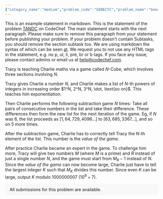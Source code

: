 ```yaml
---
{"category_name":"medium","problem_code":"GENECYC","problem_name":"Generating Cycles","problemComponents":{"constraints":"- $1 \\leq T \\leq 10^3$\n- $1 \\leq N \\leq 10^3$\n- $1 \\leq M \\leq \\frac{N(N-1)}{2}$\n- The sum of $N$ over all test cases does not exceed $2000$\n- The sum of $k$ over all test cases does not exceed $5000$\n- $1 \\leq u, v \\leq n$\n- The given graph is a simple graph, i.e. there are no self loops or multiple edges","constraintsState":true,"subtasks":"**Subtask 1 (100 pts):** Original constraints ","subtasksState":true,"inputFormat":"- The first line of input contains an integer $T$, the number of test cases. The description of the $T$ test cases follows.\n- The first line of each test case contains two space-separated integers $N, M$ — the number of vertices and edges of the graph respectively.\n- The next $M$ lines of each test case contain three space-separated integers $u, v$, and $w$, denoting an edge between vertices $u, v$ with label $w$.","inputFormatState":true,"outputFormat":"- For each test case, print the answer starting from a new line in the following format:\n- If it is impossible to convert all edge labels to $0$ as per the statement, then print $-1$.\n- Otherwise, in the first line print the number of operations that you require to perform, (say $x$).\n- In the $i$-th of the next $x$ lines, print the number of vertices of the cycle you choose in the $i$-th move followed by the vertices of the cycle. The vertices must be printed in either **clockwise or anticlockwise order**. That is, print $s\\ x_1\\ x_2\\ \\ldots\\ x_s$ to denote a cycle of size $s$ whose edges are $(x_1, x_2), (x_2, x_3), \\ldots, (x_{s-1}, x_s), (x_s, x_1)$.\n- If there are multiple correct outputs, you may print **any** of them.","outputFormatState":true,"sampleTestCases":{"0":{"id":1,"input":"4\n6 9\n1 2 1\n2 3 1\n3 4 1\n4 5 1\n5 6 1\n6 1 1\n1 3 1\n3 5 1\n5 1 1\n6 9\n1 2 1\n2 3 1\n3 4 1\n4 5 1\n5 6 1\n6 1 1\n1 3 0\n3 5 0\n5 1 0\n2 1\n1 2 0\n2 1\n1 2 1","output":"5\n3 3 4 5 \n3 1 2 3 \n3 1 3 5 \n3 1 5 6 \n3 1 3 5 \n4\n3 3 4 5 \n3 1 2 3 \n3 1 3 5 \n3 1 5 6 \n0\n-1","explanation":"**Test Case 1:** \nIn this example $N=6, M=9$ and $k=9$. The total cost of the sequence of moves given is $15$. \nThe graph and the sequence of moves are shown below. \n\n\u003Cimg src=\u0022https://i.imgur.com/JJqptiM.gif\u0022 alt=\u0022JJqptiM.gif\u0022 /\u003E\n\nNote that any solution for which the total cost is no more than $3 \\cdot k = 27$ is also considered correct. \nFor example another solution is shown below with total cost equal to $9$.\n\n\u003Cimg src=\u0022https://i.imgur.com/onyz3pU.gif\u0022 alt=\u0022onyz3pU.gif\u0022 /\u003E\n\n**Test Case 2:** The graph is same as the previous testcase, except that the edge labels are different ($k = 6$). After the first move, the resulting graph is identical to the first case. \nThe total cost is $12$ which is less than $3 \\cdot k = 18$.\nThe solution for this case is shown below. \n\n\u003Cimg src=\u0022https://i.imgur.com/JqEMJSL.gif\u0022 alt=\u0022JqEMJSL.gif\u0022 /\u003E\n\nNote that the cycle formed by vertices $1, 2, 3, 4, 5, 6$ is **not** a vertex induced cycle.\n\n**Test Case 3:** The graph does not have any edge with label $1$, so no operations are required.\n\n**Test Case 4:** The graph does not contain any cycles, and therefore it is impossible to flip the label of any edge (i.e. no valid move exists). ","isDeleted":false}}},"video_editorial_url":"https://youtu.be/238vxrT7-QQ","languages_supported":{"0":"CPP14","1":"C","2":"JAVA","3":"PYTH 3.6","4":"CPP17","5":"PYTH","6":"PYP3","7":"CS2","8":"ADA","9":"PYPY","10":"TEXT","11":"PAS fpc","12":"NODEJS","13":"RUBY","14":"PHP","15":"GO","16":"HASK","17":"TCL","18":"PERL","19":"SCALA","20":"LUA","21":"kotlin","22":"BASH","23":"JS","24":"LISP sbcl","25":"rust","26":"PAS gpc","27":"BF","28":"CLOJ","29":"R","30":"D","31":"CAML","32":"FORT","33":"ASM","34":"swift","35":"FS","36":"WSPC","37":"LISP clisp","38":"SQL","39":"SCM guile","40":"PERL6","41":"ERL","42":"CLPS","43":"ICK","44":"NICE","45":"PRLG","46":"ICON","47":"COB","48":"SCM chicken","49":"PIKE","50":"SCM qobi","51":"ST","52":"SQLQ","53":"NEM"},"max_timelimit":1,"source_sizelimit":50000,"problem_author":"srikkanth_adm","problem_tester":"","date_added":"27-12-2021","tags":{"0":"jan221","1":"medium","2":"srikkanth_adm"},"problem_difficulty_level":"Unavailable","best_tag":"","editorial_url":"https://discuss.codechef.com/problems/GENECYC","time":{"view_start_date":1641807000,"submit_start_date":1641807000,"visible_start_date":1641807000,"end_date":1735669800},"is_direct_submittable":false,"problemDiscussURL":"https://discuss.codechef.com/search?q=GENECYC","is_proctored":false,"visitedContests":{},"layout":"problem"}
---
```

This is an example statement in markdown. This is the statement of the problem [TANDC](https://codechef.com/problems/TANDC) on CodeChef. The main statement starts with the next paragraph. Please make sure to remove this paragraph from your statement before publishing your problem. If your problem doesn't contain Subtasks, you should remove the section subtask too. We are using markdown the syntax of which can be seen [at](https://github.com/showdownjs/showdown/wiki/Showdown's-Markdown-syntax). We request you to not use any HTML tags in the statement, e.g. no p, ul, li, pre, br or b tags. If you face any issue, please contact admins or email us at help@codechef.com.

Tracy is teaching Charlie maths via a game called $N$-Cube, which involves three sections involving $N$.

Tracy gives Charlie a number $N$, and Charlie makes a list of $N$-th powers of integers in increasing order $1^N, 2^N, 3^N, \dot, \text{so on}$. This teaches him exponentiation.

Then Charlie performs the following subtraction game $N$ times: Take all pairs of consecutive numbers in the list and take their difference. These differences then form the new list for the next iteration of the game. Eg, if $N$ was 6, the list proceeds as $[1, 64, 729, 4096 ... ]$ to $[63, 685, 3367 ...]$, and so on $5$ more times.

After the subtraction game, Charlie has to correctly tell Tracy the $N$-th element of the list. This number is the *value of the game*.

After practice Charlie became an expert in the game. To challenge him more, Tracy will give two numbers $M$ (where $M$ is a prime) and $R$ instead of just a single number $N$, and the game must start from $M_R - 1$ instead of $N$. Since the *value of the game* can now become large, Charlie just have to tell the largest integer $K$ such that $M_K$ divides this number. Since even $K$ can be large, output $K$ modulo 1000000007 ($10^9 + 7$).

<aside style='background: #f8f8f8;padding: 10px 15px;'><div>All submissions for this problem are available.</div></aside>